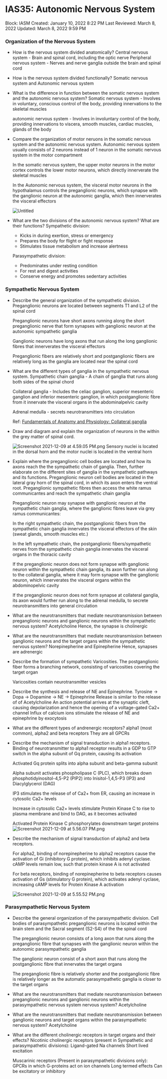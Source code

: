 # IAS35: Autonomic Nervous System

Block: IASM
Created: January 10, 2022 8:22 PM
Last Reviewed: March 8, 2022
Updated: March 8, 2022 9:59 PM

### Organization of the Nervous System
- How is the nervous system divided anatomically?
    Central nervous system - Brain and spinal cord, including the optic nerve
    Peripheral nervous system - Nerves and nerve ganglia outside the brain and spinal cord
- How is the nervous system divided functionally?
    Somatic nervous system and Autonomic nervous system
- What is the difference in function between the somatic nervous system and the autonomic nervous system?
    Somatic nervous system - Involves in voluntary, conscious control of the body, providing innervations to the skeletal muscles
    
    autonomic nervous system - Involves in involuntary control of the body, providing innervations to viscera, smooth muscles, cardiac muscles, glands of the body
- Compare the organization of motor neruons in the somatic nervous system and the autonomic nervous system.
    Autonomic nervous system usually consists of 2 neurons instead of 1 neuron in the somatic nervous system in the motor compartment
    
    In the somatic nervous system, the upper motor neurons in the motor cortex controls the lower motor neurons, which directly innerverate the skeletal muscles
    
    In the Autonomic nervous system, the visceral motor neurons in the hypothalamus controls the preganglionic neurons, which synapse with the ganglionic neuron at the autonomic ganglia, which then innerverates the visceral effectors
    
    ![Untitled](IAS35%20Autonomic%20Nervous%20System%20146762c408be4f2d9d9492faeed5db74/Untitled.png)
- What are the two divisions of the autonomic nervous system? What are their functions?
    Sympathetic division:
    
    - Kicks in during exertion, stress or emergency
    - Prepares the body for flight or fight response
    - Stimulates tissue metabolism and increase alertness
    
    Parasympathetic division:
    
    - Predominates under resting condition
    - For rest and digest activities
    - Conserve energy and promotes sedentary activities

### Sympathetic Nervous System
- Describe the general organization of the sympathetic division.
    Preganglionic neurons are located between segments T1 and L2 of the spinal cord
    
    Preganglionic neurons have short axons running along the short preganglionic nerve that form synapses with ganglionic neuron at the autonomic sympathetic ganglia
    
    Ganglionic neurons have long axons that run along the long ganglionic fibres that innerverates the visceral effectors
    
    Preganglionic fibers are relatively short and postganglionic fibers are relatively long as the ganglia are located near the spinal cord
- What are the different types of ganglia in the sympathetic nervous system.
    Sympathetic chain ganglia - A chain of ganglia that runs along both sides of the spinal chord
    
    Collateral ganglia - Includes the celiac ganglion, superior mesenteric ganglion and inferior mesenteric ganglion, in which postganglionic fibre from it innervate the visceral organs in the abdominalpelvic cavity
    
    Adrenal medulla - secrets neurotransmitters into circulation
    
    Ref: [Fundamentals of Anatomy and Physiology: Collateral ganglia](https://www.notion.so/Fundamentals-of-Anatomy-and-Physiology-Collateral-ganglia-69c3257437b14e5b889b2ebf3e866412) 
- Draw and diagram and explain the organization of neurons in the within the grey matter of spinal cord.
    
    ![Screenshot 2021-12-09 at 4.59.05 PM.png](IAS35%20Autonomic%20Nervous%20System%20146762c408be4f2d9d9492faeed5db74/Screenshot_2021-12-09_at_4.59.05_PM.png)
    Sensory nuclei is located in the dorsal horn and the motor nuclei is located in the ventral horn
- Explain where the preganglionic cell bodies are located and how its axons reach the the sympathetic chain of ganglia. Then, further elaborate on the different sites of ganglia in the sympathetic pathways and its functions.
    Preganglionic neuron cell bodies are located in the lateral gray horn of the spinal cord, in which its axon enters the ventral root. Preganglionic sympathetic fibres then access the white ramus communicantes and reach the sympathetic chain ganglia
    
    Preganglionic neuron may synapse with ganglionic neuron at the sympathetic chain ganglia, where the ganglionic fibres leave via grey ramus communicantes:
    
    In the right sympathetic chain, the postganglionic fibers from the sympathetic chain ganglia innervates the visceral effectors of the skin (sweat glands, smooth muscles etc.)
    
    In the left sympathetic chain, the postganglionic fibers/sympathetic nerves from the sympathetic chain ganglia innervates the visceral organs in the thoracic cavity
    
    If the preganglionic neuron does not form synapse with ganglionic neuron within the sympathetic chain ganglia, its axon further run along to the collateral ganglia, where it may form synapse with the ganglionic neuron, which innerverates the visceral organs within the abdominopelvic cavity
    
    If the preganglionic neuron does not form synapse at collateral ganglia, its axon would further run along to the adrenal medulla, to secrete neurotransmitters into general circulation
- What are the neurotransmitters that mediate neurotransmission between preganglionic neurons and ganglionic neurons within the sympathetic nervous system?
    Acetylcholine
    Hence, the synapse is cholinergic
- What are the neurotransmitters that mediate neurotransmission between ganglionic neurons and the target organs within the sympathetic nervous system?
    Norepinepherine and Epinepherine
    Hence, synapses are adrenergic
- Describe the formation of sympathetic Varicosities.
    The postganglionic fiber forms a branching network, consisting of varicosities covering the target organ
    
    Varicosities contain neurotransmitter vesicles
- Describe the synthesis and release of NE and Epinephrine.
    Tyrosine → Dopa → Dopamine → NE → Epinephrine
    Release is similar to the release of of Acetylcholine
    An action potential arrives at the synaptic cleft, causing depolarization and hence the opening of a voltage-gated Ca2+ channel
    Influx of calcium ions stimulate the release of NE and epinephrine by exocytosis
- What are the different types of andrenergic receptors?
    alpha1 (most common), alpha2 and beta receptors
    They are all GPCRs
- Describe the mechanism of signal transduction in alpha1 receptors.
    Binding of neurotransmitter to alpha1 receptor results in a GDP to GTP switch in the alpha subunit of Gq protein, causing its activation
    
    Activated Gq protein splits into alpha subunit and beta-gamma subunit
    
    Alpha subunit activates phospholipase C (PLC), which breaks down phosphotidyinositol-4,5-P2 (PIP2) into Inisitol-1,4,5-P3 (IP3) and Diacylglycerol (DAG)
    
    IP3 stimulates the release of of Ca2+ from ER, causing an increase in cytosolic Ca2+ levels
    
    Increase in cytosolic Ca2+ levels stimulate Protein Kinase C to rise to plasma membrane and bind to DAG, as it becomes activated
    
    Activated Protein Kinase C phosphorylates downstream target proteins
    ![Screenshot 2021-12-09 at 5.56.07 PM.png](IAS35%20Autonomic%20Nervous%20System%20146762c408be4f2d9d9492faeed5db74/Screenshot_2021-12-09_at_5.56.07_PM.png)
- Describe the mechanism of signal transduction of alpha2 and beta receptors.
    
    For alpha2, binding of norepinepherine to alpha2 receptors cause the activation of Gi (inhibitory G protein), which inhibits adenyl cyclase. cAMP levels remain low, such that protein kinase A is not activated
    
    For beta receptors, binding of norepinepherine to beta receptors causes activation of Gs (stimulatory G protein), which activates adenyl cyclase, increasing cAMP levels for Protein Kinase A activation
    
    ![Screenshot 2021-12-09 at 5.55.52 PM.png](IAS35%20Autonomic%20Nervous%20System%20146762c408be4f2d9d9492faeed5db74/Screenshot_2021-12-09_at_5.55.52_PM.png)

### Parasympathetic Nervous System
- Describe the general organization of the parasympathetic division.
    Cell bodies of parasympathetic preganglionic neurons is located within the brain stem and the Sacral segment (S2-S4) of the the spinal cord
    
    The preganglionic neuron consists of a long axon that runs along the preganglionic fibre that synapses with the ganglionic neuron within the autonomic parasympathetic ganglia
    
    The ganglionic neuron consist of a short axon that runs along the postganglionic fibre that innervates the target organs
    
    The preganglionic fibre is relatively shorter and the postganglionic fibre is relatively longer as the automatic parasympathetic ganglia is closer to the target organs
- What are the neurotransmitters that mediate neurotransmission between preganglionic neurons and ganglionic neurons within the parasympathetic nervous system nervous system?
    Acetylcholine
- What are the neurotransmitters that mediate neurotransmission between ganglionic neurons and target organs within the parasympathetic nervous system?
    Acetylcholine
- What are the different cholinergic receptors in target organs and their effects?
    Nicotinic cholinergic receptors (present in Sympathetic and parasympathetic divisions):
    Ligand-gated Na channels
    Short lived excitation
    
    Muscarinic receptors (Present in parasympathetic divisions only):
    GPCRs in which G-proteins act on ion channels
    Long termed effects
    Can be excitatory or inhibitory